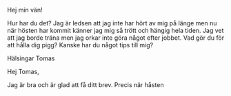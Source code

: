 Hej min vän!

Hur har du det? Jag är ledsen att jag inte har hört av mig på länge men nu när hösten har kommit känner jag mig så trött och hängig hela tiden. Jag vet att jag borde träna men jag orkar inte göra något efter jobbet. Vad gör du för att hålla dig pigg? Kanske har du något tips till mig?

Hälsingar
Tomas

Hej Tomas,

Jag är bra och är glad att få ditt brev. Precis när håsten 
<!--stackedit_data:
eyJoaXN0b3J5IjpbLTk5MTQyNDQzNSwtMzc3MDcxOTg5LDE5OT
M0Mzg5NTRdfQ==
-->